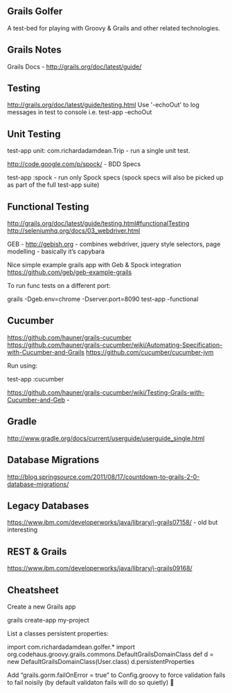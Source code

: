 Grails Golfer
-------------

A test-bed for playing with Groovy & Grails and other related technologies.



Grails Notes
------------

Grails Docs - http://grails.org/doc/latest/guide/ 

Testing
-------

http://grails.org/doc/latest/guide/testing.html
Use '-echoOut' to log messages in test to console i.e. test-app -echoOut

Unit Testing
------------

  test-app unit: com.richardadamdean.Trip - run a single unit test.

http://code.google.com/p/spock/ - BDD Specs

  test-app :spock - run only Spock specs (spock specs will also be picked up as part of the full test-app suite)

Functional Testing
------------------

http://grails.org/doc/latest/guide/testing.html#functionalTesting 
http://seleniumhq.org/docs/03_webdriver.html 

GEB - http://gebish.org - combines webdriver, jquery style selectors, page modelling - basically it’s capybara

Nice simple example grails app with Geb & Spock integration https://github.com/geb/geb-example-grails 

To run func tests on a different port:

  grails -Dgeb.env=chrome -Dserver.port=8090 test-app -functional 

Cucumber
--------

https://github.com/hauner/grails-cucumber 
https://github.com/hauner/grails-cucumber/wiki/Automating-Specification-with-Cucumber-and-Grails 
https://github.com/cucumber/cucumber-jvm 

Run using: 

  test-app :cucumber

https://github.com/hauner/grails-cucumber/wiki/Testing-Grails-with-Cucumber-and-Geb - 

Gradle
------

http://www.gradle.org/docs/current/userguide/userguide_single.html 

Database Migrations
-------------------

http://blog.springsource.com/2011/08/17/countdown-to-grails-2-0-database-migrations/ 

Legacy Databases
----------------

https://www.ibm.com/developerworks/java/library/j-grails07158/ - old but interesting

REST & Grails
-------------

https://www.ibm.com/developerworks/java/library/j-grails09168/ 

Cheatsheet
----------

Create a new Grails app
  
  grails create-app my-project

List a classes persistent properties: 

import com.richardadamdean.golfer.*
import org.codehaus.groovy.grails.commons.DefaultGrailsDomainClass
def d = new DefaultGrailsDomainClass(User.class)
d.persistentProperties

Add “grails.gorm.failOnError = true” to Config.groovy to force validation fails to fail noisily (by default validaton fails will do so quietly)
